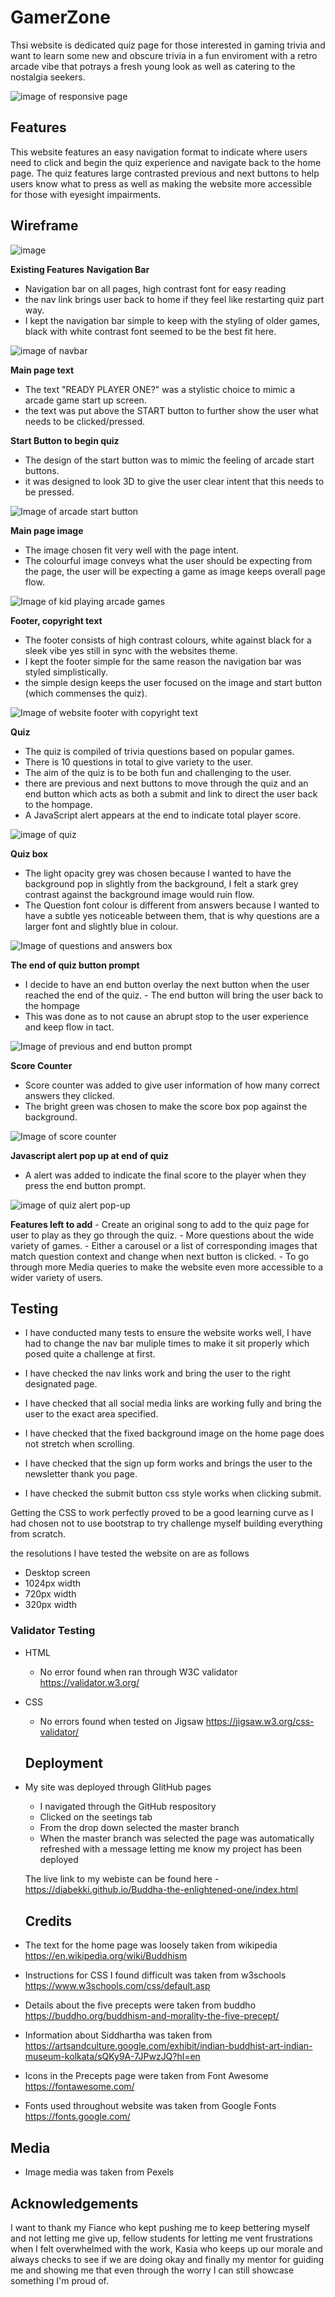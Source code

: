 # GamerZone
Thsi website is dedicated quiz page for those interested in gaming trivia and want to learn some new and obscure trivia in a fun enviroment with a retro arcade vibe that potrays a fresh young look as well as catering to the nostalgia seekers.

![image of responsive page](assets/images/AmIResponsive.JPG)

## Features
This website features an easy navigation format to indicate where users need to click and begin the quiz experience and navigate back to the home page.
The quiz features large contrasted previous and next buttons to help users know what to press as well as making the website more accessible for those with eyesight impairments.

## Wireframe 

![image](assets/images/Wireframe-for-MS2.png)


**Existing Features**
 **Navigation Bar**
  
  - Navigation bar on all pages, high contrast font for easy reading
  - the nav link brings user back to home if they feel like restarting quiz part way. 
  - I kept the navigation bar simple to keep with the styling of older games, black with white contrast font seemed to be the best fit here.

  ![image of navbar](assets/images/Gamerzone-nav-bar.JPG)

  **Main page text**
  - The text "READY PLAYER ONE?" was a stylistic choice to mimic a arcade game start up screen.
  - the text was put above the START button to further show the user what needs to be clicked/pressed. 

   **Start Button to begin quiz**
 - The design of the start button was to mimic the feeling of arcade start buttons.
 - it was designed to look 3D to give the user clear intent that this needs to be pressed.

  ![Image of arcade start button](assets/images/start-button.JPG)

 **Main page image**
  - The image chosen fit very well with the page intent.
  - The colourful image conveys what the user should be expecting from the page, the user will be expecting a game as image keeps overall page flow. 

 ![Image of kid playing arcade games](assets/images/homepage-main-image.JPG)


 **Footer, copyright text** 
  - The footer consists of high contrast colours, white against black for a sleek vibe yes still in sync with the websites theme.
  - I kept the footer simple for the same reason the navigation bar was styled simplistically.
  - the simple design keeps the user focused on the image and start button (which commenses the quiz).

   ![Image of website footer with copyright text](assets/images/footer-copyright.JPG)

**Quiz**
  - The quiz is compiled of trivia questions based on popular games.
  - There is 10 questions in total to give variety to the user.
  - The aim of the quiz is to be both fun and challenging to the user.
  - there are previous and next buttons to move through the quiz and an end button which acts as both a submit and link to direct the user back to the hompage.
  - A JavaScript alert appears at the end to indicate total player score.

  ![image of quiz](assets/images/background-image-of-quiz.JPG)

**Quiz box** 
  - The light opacity grey was chosen because I wanted to have the background pop in slightly from the background, I felt a stark grey contrast against the background image would ruin flow.
  - The Question font colour is different from answers because I wanted to have a subtle yes noticeable between them, that is why questions are a larger font and slightly blue in colour.
 

 ![Image of questions and answers box](assets/images/quiz-question-and-answers.JPG)


 **The end of quiz button prompt** 
   - I decide to have an end button overlay the next button when the user reached the end of the quiz.
    - The end button will bring the user back to the hompage
   - This was done as to not cause an abrupt stop to the user experience and keep flow in tact.
  
   ![Image of previous and end button prompt](assets/images/previous-and-end-of-quiz-button.JPG)

   **Score Counter**
   - Score counter was added to give user information of how many correct answers they clicked.
   - The bright green was chosen to make the score box pop against the background.

   ![Image of score counter](assets/images/answer-correct-counter.JPG)

   **Javascript alert pop up at end of quiz**
   - A alert was added to indicate the final score to the player when they press the end button prompt.

   ![image of quiz alert pop-up](assets/images/alert-numver-of-correct-answers.JPG)


  **Features left to add**
    - Create an original song to add to the quiz page for user to play as they go through the quiz.
    - More questions about the wide variety of games.
    - Either a carousel or a list of corresponding images that match question context and change when next button is clicked.
    - To go through more Media queries to make the website even more accessible to a wider variety of users.

 ## Testing

- I have conducted many tests to ensure the website works well, I have had to change the nav bar muliple times to make it sit properly which posed quite a challenge at first.

- I have checked the nav links work and bring the user to the right designated page.

- I have checked that all social media links are working fully and bring the user to the exact area specified.

- I have checked that the fixed background image on the home page does not stretch when scrolling.

- I have checked that the sign up form works and brings the user to the newsletter thank you page.

- I have checked the submit button css style works when clicking submit.

Getting the CSS to work perfectly proved to be a good learning curve as I had chosen not to use bootstrap to try challenge myself building everything from scratch.

the resolutions I have tested the website on are as follows 
- Desktop screen
- 1024px width
- 720px width
- 320px width 

### Validator Testing 
- HTML
  - No error found when ran through W3C validator https://validator.w3.org/

- CSS 
  - No errors found when tested on Jigsaw https://jigsaw.w3.org/css-validator/

  ## Deployment 

- My site was deployed through GIitHub pages
  - I navigated through the GitHub respository 
  - Clicked on the seetings tab
  - From the drop down selected the master branch 
  - When the master branch was selected the page was automatically refreshed with a message letting me know my project has been deployed 

  The live link to my webiste can be found here - https://diabekki.github.io/Buddha-the-enlightened-one/index.html

  ## Credits

- The text for the home page was loosely taken from wikipedia https://en.wikipedia.org/wiki/Buddhism
- Instructions for CSS I found difficult was taken from w3schools https://www.w3schools.com/css/default.asp
- Details about the five precepts were taken from buddho https://buddho.org/buddhism-and-morality-the-five-precept/
- Information about Siddhartha was taken from https://artsandculture.google.com/exhibit/indian-buddhist-art-indian-museum-kolkata/sQKy9A-7JPwzJQ?hl=en
- Icons in the Precepts page were taken from Font Awesome https://fontawesome.com/
- Fonts used throughout website was taken from Google Fonts https://fonts.google.com/


## Media 
- Image media was taken from Pexels 

## Acknowledgements

I want to thank my Fiance who kept pushing me to keep bettering myself and not letting me give up, fellow students for letting me vent frustrations when I felt overwhelmed with the work,
Kasia who keeps up our morale and always checks to see if we are doing okay and finally my mentor for guiding me and showing me that even through the worry I can still showcase something I'm proud of. 





